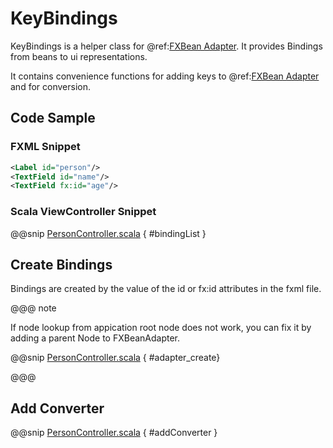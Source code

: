 # KeyBindings

KeyBindings is a helper class for @ref:[FXBean Adapter](fxbean_adapter.md).
It provides Bindings from beans to ui representations.

It contains convenience functions for adding keys to @ref:[FXBean Adapter](fxbean_adapter.md) and for conversion.
## Code Sample

### FXML Snippet
```xml
<Label id="person"/>
<TextField id="name"/>
<TextField fx:id="age"/>

```
### Scala ViewController Snippet

@@snip [PersonController.scala](../../../../../demos/tutorial/src/main/scala/com/sfxcode/sapphire/javafx/demo/tutorial/controller/PersonController.scala) { #bindingList }

## Create Bindings

Bindings are created by the value of the id or fx:id  attributes in the fxml file.

@@@ note

If node lookup from appication root node does not work, you can fix it by adding a parent Node to FXBeanAdapter.

@@snip [PersonController.scala](../../../../../demos/tutorial/src/main/scala/com/sfxcode/sapphire/javafx/demo/tutorial/controller/PersonController.scala) { #adapter_create}

@@@



## Add Converter

@@snip [PersonController.scala](../../../../../demos/tutorial/src/main/scala/com/sfxcode/sapphire/javafx/demo/tutorial/controller/PersonController.scala) { #addConverter }

